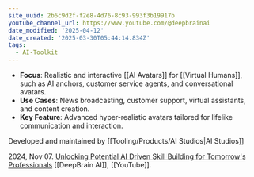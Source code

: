 ```yaml
---
site_uuid: 2b6c9d2f-f2e8-4d76-8c93-993f3b19917b
youtube_channel_url: https://www.youtube.com/@deepbrainai
date_modified: '2025-04-12'
date_created: '2025-03-30T05:44:14.834Z'
tags:
  - AI-Toolkit
---
```































- **Focus**: Realistic and interactive [[AI Avatars]] for [[Virtual Humans]], such as AI anchors, customer service agents, and conversational avatars.
- **Use Cases**: News broadcasting, customer support, virtual assistants, and content creation.
- **Key Feature**: Advanced hyper-realistic avatars tailored for lifelike communication and interaction.

Developed and maintained by [[Tooling/Products/AI Studios|AI Studios]]

2024, Nov 07. [Unlocking Potential AI Driven Skill Building for Tomorrow's Professionals](https://www.youtube.com/watch?v=AWSqiA1bH2U) [[DeepBrain AI]], [[YouTube]].